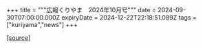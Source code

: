 +++
title = """広報くりやま　2024年10月号"""
date = 2024-09-30T07:00:00.000Z
expiryDate = 2024-12-22T22:18:51.089Z
tags = ["kuriyama","news"]
+++


[[source]](https://www.town.kuriyama.hokkaido.jp/site/koho/28927.html)
